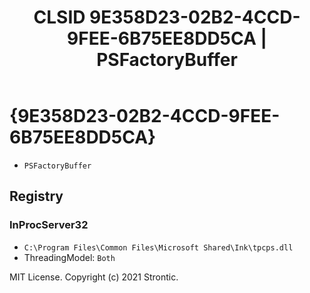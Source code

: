 ﻿---
title: "CLSID 9E358D23-02B2-4CCD-9FEE-6B75EE8DD5CA | PSFactoryBuffer"
excerpt: What is COM-Object CLSID 9E358D23-02B2-4CCD-9FEE-6B75EE8DD5CA?
---

# {9E358D23-02B2-4CCD-9FEE-6B75EE8DD5CA}

* `PSFactoryBuffer`

## Registry


### InProcServer32

* `C:\Program Files\Common Files\Microsoft Shared\Ink\tpcps.dll`
* ThreadingModel: `Both`

MIT License. Copyright (c) 2021 Strontic.


